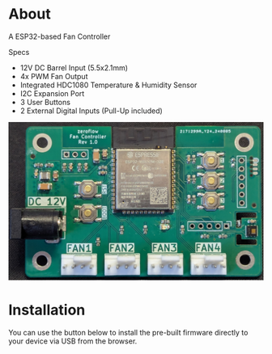 # About

A ESP32-based Fan Controller

Specs

* 12V DC Barrel Input (5.5x2.1mm)
* 4x PWM Fan Output
* Integrated HDC1080 Temperature & Humidity Sensor
* I2C Expansion Port
* 3 User Buttons
* 2 External Digital Inputs (Pull-Up included)

![view of the board](board.jpg)

# Installation

You can use the button below to install the pre-built firmware directly to your device via USB from the browser.

<esp-web-install-button manifest="firmware/fancontroller-esp32.manifest.json"></esp-web-install-button>

<script type="module" src="https://unpkg.com/esp-web-tools@10/dist/web/install-button.js?module"></script>
